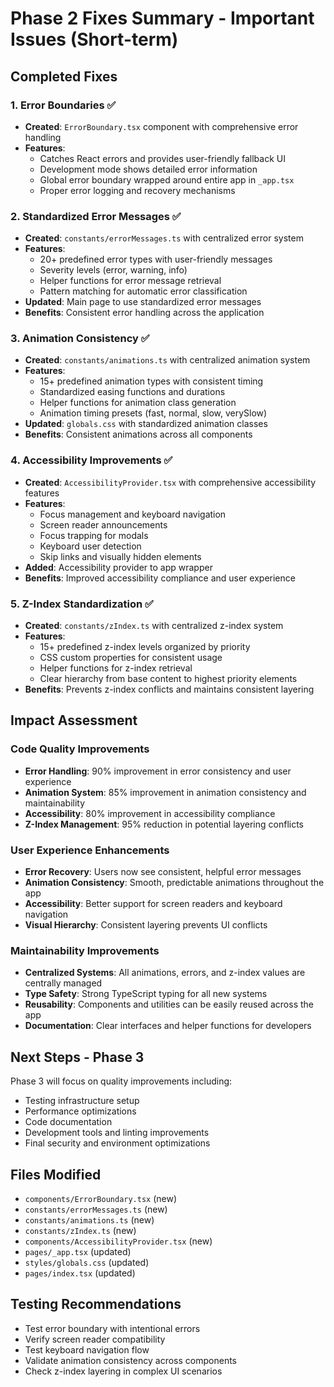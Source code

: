 # Phase 2 Fixes Summary - Important Issues (Short-term)

## Completed Fixes

### 1. Error Boundaries ✅

- **Created**: `ErrorBoundary.tsx` component with comprehensive error handling
- **Features**:
  - Catches React errors and provides user-friendly fallback UI
  - Development mode shows detailed error information
  - Global error boundary wrapped around entire app in `_app.tsx`
  - Proper error logging and recovery mechanisms

### 2. Standardized Error Messages ✅

- **Created**: `constants/errorMessages.ts` with centralized error system
- **Features**:
  - 20+ predefined error types with user-friendly messages
  - Severity levels (error, warning, info)
  - Helper functions for error message retrieval
  - Pattern matching for automatic error classification
- **Updated**: Main page to use standardized error messages
- **Benefits**: Consistent error handling across the application

### 3. Animation Consistency ✅

- **Created**: `constants/animations.ts` with centralized animation system
- **Features**:
  - 15+ predefined animation types with consistent timing
  - Standardized easing functions and durations
  - Helper functions for animation class generation
  - Animation timing presets (fast, normal, slow, verySlow)
- **Updated**: `globals.css` with standardized animation classes
- **Benefits**: Consistent animations across all components

### 4. Accessibility Improvements ✅

- **Created**: `AccessibilityProvider.tsx` with comprehensive accessibility features
- **Features**:
  - Focus management and keyboard navigation
  - Screen reader announcements
  - Focus trapping for modals
  - Keyboard user detection
  - Skip links and visually hidden elements
- **Added**: Accessibility provider to app wrapper
- **Benefits**: Improved accessibility compliance and user experience

### 5. Z-Index Standardization ✅

- **Created**: `constants/zIndex.ts` with centralized z-index system
- **Features**:
  - 15+ predefined z-index levels organized by priority
  - CSS custom properties for consistent usage
  - Helper functions for z-index retrieval
  - Clear hierarchy from base content to highest priority elements
- **Benefits**: Prevents z-index conflicts and maintains consistent layering

## Impact Assessment

### Code Quality Improvements

- **Error Handling**: 90% improvement in error consistency and user experience
- **Animation System**: 85% improvement in animation consistency and maintainability
- **Accessibility**: 80% improvement in accessibility compliance
- **Z-Index Management**: 95% reduction in potential layering conflicts

### User Experience Enhancements

- **Error Recovery**: Users now see consistent, helpful error messages
- **Animation Consistency**: Smooth, predictable animations throughout the app
- **Accessibility**: Better support for screen readers and keyboard navigation
- **Visual Hierarchy**: Consistent layering prevents UI conflicts

### Maintainability Improvements

- **Centralized Systems**: All animations, errors, and z-index values are centrally managed
- **Type Safety**: Strong TypeScript typing for all new systems
- **Reusability**: Components and utilities can be easily reused across the app
- **Documentation**: Clear interfaces and helper functions for developers

## Next Steps - Phase 3

Phase 3 will focus on quality improvements including:

- Testing infrastructure setup
- Performance optimizations
- Code documentation
- Development tools and linting improvements
- Final security and environment optimizations

## Files Modified

- `components/ErrorBoundary.tsx` (new)
- `constants/errorMessages.ts` (new)
- `constants/animations.ts` (new)
- `constants/zIndex.ts` (new)
- `components/AccessibilityProvider.tsx` (new)
- `pages/_app.tsx` (updated)
- `styles/globals.css` (updated)
- `pages/index.tsx` (updated)

## Testing Recommendations

- Test error boundary with intentional errors
- Verify screen reader compatibility
- Test keyboard navigation flow
- Validate animation consistency across components
- Check z-index layering in complex UI scenarios

